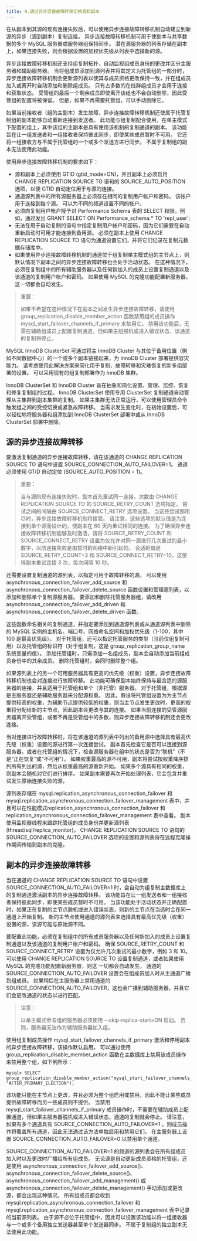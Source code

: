 ```yaml
---
title: 9.通过异步连接故障转移切换源和副本
---
```

在从副本到其源的现有连接失败后，可以使用异步连接故障转移机制自动建立到新源的异步（源到副本）复制连接。 异步连接故障转移机制可用于使副本与共享数据的多个 MySQL 服务器或服务器组保持同步。 潜在源服务器的列表存储在副本上，如果连接失败，则会根据设置的加权优先级从列表中选择新的源。

异步连接故障转移机制还支持组复制拓扑，自动监视组成员身份的更改并区分主服务器和辅助服务器。 当将组成员添加到源列表并将其定义为托管组的一部分时，异步连接故障转移机制会更新源列表以使其与成员资格更改保持一致，并在组成员加入或离开时自动添加和删除组成员。 只有占多数的在线群组成员才会用于连接和获取状态。 受管组的最后一个剩余成员即使离开该组也不会自动删除，因此受管组的配置将被保留。 但是，如果不再需要托管组，可以手动删除它。

如果当前接收者（组的主副本）发生故障，异步连接故障转移机制还使属于托管复制组的副本能够自动重新连接到发送者。 此功能与组复制配合使用，在单主模式下配置的组上，其中该组的主副本是具有使用该机制的复制通道的副本。 该功能旨在让一组发送者和一组接收者保持彼此同步，即使某些成员暂时不可用。 它还将一组接收方与不属于托管组的一个或多个发送方进行同步。 不属于复制组的副本无法使用此功能。

使用异步连接故障转移机制的要求如下：

* 源和副本上必须使用 GTID (gtid_mode=ON)，并且副本上必须启用 CHANGE REPLICATION SOURCE TO 语句的 SOURCE_AUTO_POSITION 选项，以便 GTID 自动定位用于与源的连接。
* 通道源列表中的所有源服务器上必须存在相同的复制用户帐户和密码。 该帐户用于连接到每个源。 可以为不同的频道设置不同的帐户。
* 必须向复制用户帐户授予对 Performance Schema 表的 SELECT 权限，例如，通过发出 GRANT SELECT ON Performance_schema.* TO 'repl_user';
* 无法在用于启动复制的语句中指定复制用户帐户和密码，因为它们需要在自动重新启动时可用才能连接到备用源。 必须在副本上使用 CHANGE REPLICATION SOURCE TO 语句为通道设置它们，并将它们记录在复制元数据存储库中。
* 如果使用异步连接故障转移机制的通道位于组复制单主模式组的主节点上，则默认情况下副本之间的异步连接故障转移也会处于活动状态。 在这种情况下，必须在复制组中的所有辅助服务器以及任何新加入的成员上设置复制通道以及该通道的复制用户帐户和密码。 如果使用 MySQL 的克隆功能配置新服务器，这一切都会自动发生。

> 重要：
>
> 如果不希望在这种情况下在副本之间发生异步连接故障转移，请使用 group_replication_disable_member_action 函数禁用组的成员操作 mysql_start_failover_channels_if_primary 来禁用它。 禁用该功能后，无需在辅助组成员上配置复制通道，但如果主组脱机或进入错误状态，该通道的复制将停止。

MySQL InnoDB ClusterSet 可通过将主 InnoDB Cluster 与其位于备用位置（例如不同数据中心）的一个或多个副本链接起来，为 InnoDB Cluster 部署提供容灾能力。 请考虑使用此解决方案来简化用于复制、故障转移和灾难恢复的新多组部署的设置。 可以采用现有的组复制部署作为 InnoDB 集群。

InnoDB ClusterSet 和 InnoDB Cluster 旨在抽象和简化设置、管理、监控、恢复和修复复制组的过程。 InnoDB ClusterSet 使用专用 ClusterSet 复制通道自动管理从主集群到副本集群的复制。 如果主集群无法正常运行，可以使用管理员命令触发组之间的受控切换或紧急故障转移。 当需求发生变化时，在初始设置后，可以轻松地将服务器和组添加到 InnoDB ClusterSet 部署中或从 InnoDB ClusterSet 部署中删除。

## 源的异步连接故障转移

要激活复制通道的异步连接故障转移，请在该通道的 CHANGE REPLICATION SOURCE TO 语句中设置 SOURCE_CONNECTION_AUTO_FAILOVER=1。 通道必须使用 GTID 自动定位 (SOURCE_AUTO_POSITION = 1)。

> 重要：
>
> 当与源的现有连接失败时，副本首先重试同一连接，次数由 CHANGE REPLICATION SOURCE TO 的 SOURCE_RETRY_COUNT 选项指定。 尝试之间的间隔由 SOURCE_CONNECT_RETRY 选项设置。 当这些尝试都用尽时，异步连接故障转移机制将接管。 请注意，这些选项的默认值是为连接到单个源而设计的，使副本在 60 天内重试相同的连接。 为了确保异步连接故障转移机制能够及时激活，请将 SOURCE_RETRY_COUNT 和 SOURCE_CONNECT_RETRY 设置为仅允许对同一源进行几次重试的最小数字，以防连接失败是由暂时的网络中断引起的。 合适的值是 SOURCE_RETRY_COUNT=3 和 SOURCE_CONNECT_RETRY=10，这使得副本重试连接 3 次，每次间隔 10 秒。

还需要设置复制通道的源列表，以指定可用于故障转移的源。 可以使用 asynchronous_connection_failover_add_source 和 asynchronous_connection_failover_delete_source 函数设置和管理源列表，以添加和删除单个复制源服务器。 要添加和删除托管服务器组，请改用 asynchronous_connection_failover_add_driven 和 asynchronous_connection_failover_delete_driven 函数。

这些函数命名相关的复制通道，并指定要添加到通道源列表或从通道源列表中删除的 MySQL 实例的主机名、端口号、网络命名空间和加权优先级（1-100，其中 100 是最高优先级）。 对于托管组，还可以指定托管服务的类型（当前仅组复制可用）以及托管组的标识符（对于组复制，这是 group_replication_group_name 系统变量的值）。 添加托管组时，只需添加一名组成员，副本会自动添加当前组成员身份中的其余成员。 删除托管组时，会同时删除整个组。

如果源列表上的另一个可用服务器具有更高的优先级（权重）设置，异步连接故障转移机制也会对连接进行故障转移。 此功能可确保副本始终保持与最合适的源服务器的连接，并且适用于托管组和单个（非托管）服务器。 对于托管组，根据源是主服务器还是辅助服务器来分配源权重。 因此，假设将托管组设置为为主节点提供较高的权重，为辅助节点提供较低的权重，则当主节点发生更改时，更高的权重将分配给新的主节点，因此副本会更改与其的连接。 如果当前连接的受管源服务器离开受管组，或者不再是受管组中的多数，则异步连接故障转移机制还会更改连接。

当对连接进行故障转移时，将在该通道的源列表中列出的备用源中选择具有最高优先级（权重）设置的源进行第一次连接尝试。 副本首先检查它是否可以连接到源服务器，或者在托管组的情况下，检查源服务器在组中的状态是否为“联机”（不是“正在恢复”或“不可用”）。 如果权重最高的源不可用，副本将尝试按权重降序排列所有列出的源，然后从权重最高的源重新开始。 如果多个源具有相同的权重，则副本会随机对它们进行排序。 如果副本需要再次开始处理列表，它会包含并重试发生原始连接失败的源。

源列表存储在 mysql.replication_asynchronous_connection_failover 和 mysql.replication_asynchronous_connection_failover_management 表中，并且可以在性能模式replication_asynchronous_connection_failover 和replication_asynchronous_connection_failover_management 表中查看。 副本使用监视器线程来跟踪托管组的成员身份并更新源列表 (thread/sql/replica_monitor)。 CHANGE REPLICATION SOURCE TO 语句的 SOURCE_CONNECTION_AUTO_FAILOVER 选项的设置和源列表将在远程克隆操作期间传输到副本的克隆。

## 副本的异步连接故障转移

当在通道的 CHANGE REPLICATION SOURCE TO 语句中设置 SOURCE_CONNECTION_AUTO_FAILOVER=1 时，会自动为组复制主数据库上的复制通道激活副本的异步连接故障转移。 该功能旨在让一组发送者和一组接收者保持彼此同步，即使某些成员暂时不可用。 当该功能处于活动状态并正确配置时，如果正在复制的主节点脱机或进入错误状态，则新的主节点在当选时会在同一通道上开始复制。 新的主节点使用通道的源列表来选择具有最高优先级（权重）设置的源，该源可能与原始源不同。

要配置此功能，必须在复制组中的所有成员服务器以及任何新加入的成员上设置复制通道以及该通道的复制用户帐户和密码。 确保 SOURCE_RETRY_COUNT 和 SOURCE_CONNECT_RETRY 设置为仅允许几次重试的最小数字，例如 3 和 10。可以使用 CHANGE REPLICATION SOURCE TO 设置复制通道，或者如果使用 MySQL 的克隆功能配置新服务器，则这 一切都会自动发生。 通道的 SOURCE_CONNECTION_AUTO_FAILOVER 设置会在组成员加入时从主通道广播到组成员。 如果稍后在主服务器上禁用通道的 SOURCE_CONNECTION_AUTO_FAILOVER，这也会广播到辅助服务器，并且它们会更改通道的状态以进行匹配。

> 注意：
>
> 以单主模式参与组的服务器必须使用 --skip-replica-start=ON 启动。 否则，服务器无法作为辅助服务器加入组。

使用组复制成员操作 mysql_start_failover_channels_if_primary 激活和停用副本的异步连接故障转移，该操作默认启用。 可以通过使用 group_replication_disable_member_action 函数在主数据库上禁用该成员操作来禁用整个组，如下例所示：

```
mysql> SELECT group_replication_disable_member_action("mysql_start_failover_channels_if_primary", "AFTER_PRIMARY_ELECTION");
```

该功能只能在主节点上更改，并且必须为整个组启用或禁用，因此不能让某些成员提供故障转移而另一些成员则不提供。 当禁用 mysql_start_failover_channels_if_primary 成员操作时，不需要在辅助成员上配置通道，但如果主服务器脱机或进入错误状态，通道的复制就会停止。 请注意，如果有多个通道具有 SOURCE_CONNECTION_AUTO_FAILOVER=1 ，则成员操作将覆盖所有通道，因此无法通过该方法单独启用和禁用它们。 在主服务器上设置 SOURCE_CONNECTION_AUTO_FAILOVER=0 以禁用单个通道。

SOURCE_CONNECTION_AUTO_FAILOVER=1 的频道的源列表会在所有组成员加入时以及更改时广播给所有组成员。 无论源是自动更新成员资格的托管组，还是使用 asynchronous_connection_failover_add_source()、asynchronous_connection_failover_delete_source()、asynchronous_connection_failover_add_management() 或 asynchronous_connection_failover_delete_management() 手动添加或更改源，都会出现这种情况。 所有组成员都会收到 mysql.replication_asynchronous_connection_failover 和 mysql.replication_asynchronous_connection_failover_management 表中记录的当前源列表。 由于源不必位于托管组中，因此可以设置该功能以将一组接收器与一个或多个备用独立发送器甚至单个发送器同步。 不属于复制组的独立副本无法使用此功能。
